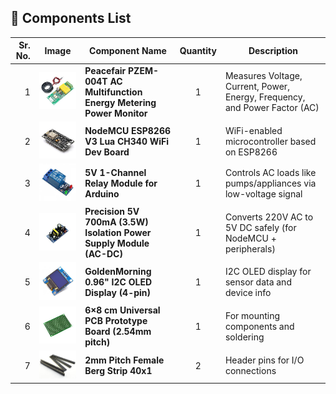 ## 🧰 Components List

| Sr. No. | Image | Component Name                                                        | Quantity | Description                                                                 |
|--------:|:-----:|------------------------------------------------------------------------|:--------:|------------------------------------------------------------------------------|
| 1       | ![PZEM-004T](/images/pzem004t.jpg) | **Peacefair PZEM-004T AC Multifunction Energy Metering Power Monitor**    | 1        | Measures Voltage, Current, Power, Energy, Frequency, and Power Factor (AC)   |
| 2       | ![NodeMCU ESP8266](/images/nodemcu.jpg) | **NodeMCU ESP8266 V3 Lua CH340 WiFi Dev Board**                           | 1        | WiFi-enabled microcontroller based on ESP8266                                |
| 3       | ![Relay Module](/images/relay.jpg) | **5V 1-Channel Relay Module for Arduino**                                 | 1        | Controls AC loads like pumps/appliances via low-voltage signal               |
| 4       | ![5V SMPS Module](/images/acdc.jpg) | **Precision 5V 700mA (3.5W) Isolation Power Supply Module (AC-DC)**       | 1        | Converts 220V AC to 5V DC safely (for NodeMCU + peripherals)                 |
| 5       | ![OLED Display](/images/oled.jpg) | **GoldenMorning 0.96\" I2C OLED Display (4-pin)**                         | 1        | I2C OLED display for sensor data and device info                             |
| 6       | ![PCB Board](/images/pcb.jpg) | **6×8 cm Universal PCB Prototype Board (2.54mm pitch)**                   | 1        | For mounting components and soldering                                        |
| 7       | ![Berg Strip](/images/berg.jpg) | **2mm Pitch Female Berg Strip 40x1**                                      | 2        | Header pins for I/O connections                                              |

